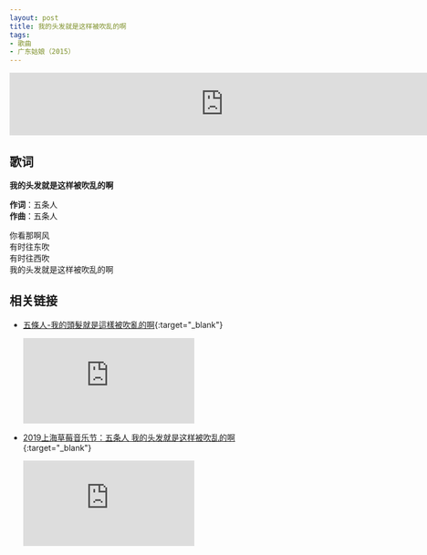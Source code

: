 ```yaml
---
layout: post
title: 我的头发就是这样被吹乱的啊
tags:
- 歌曲
- 广东姑娘（2015）
---
```


<iframe frameborder="no" border="0" marginwidth="0" marginheight="0" width="750" height="110" loading="lazy" sandbox="allow-popups allow-scripts allow-same-origin" src="https://www.xiami.com/webapp/embed-player?autoPlay=1&id=1774044664"></iframe>

## 歌词

**我的头发就是这样被吹乱的啊**

**作词**：五条人  
**作曲**：五条人

你看那啊风  
有时往东吹  
有时往西吹  
我的头发就是这样被吹乱的啊

## 相关链接

- [五條人-我的頭髮就是這樣被吹亂的啊](https://www.youtube.com/watch?v=ucRf0QcpecY){:target="_blank"}

  <div class="iframe-container"><iframe class="responsive-iframe" src='https://www.youtube.com/embed/ucRf0QcpecY' frameborder="no" allowfullscreen="true"></iframe></div>

- [2019上海草莓音乐节：五条人  我的头发就是这样被吹乱的啊](https://v.youku.com/v_show/id_XNDI1MjMwOTEyNA==.html){:target="_blank"}

  <div class="iframe-container"><iframe class="responsive-iframe" src='https://player.youku.com/embed/XNDI1MjMwOTEyNA==' frameborder="no" allowfullscreen="true"></iframe></div>